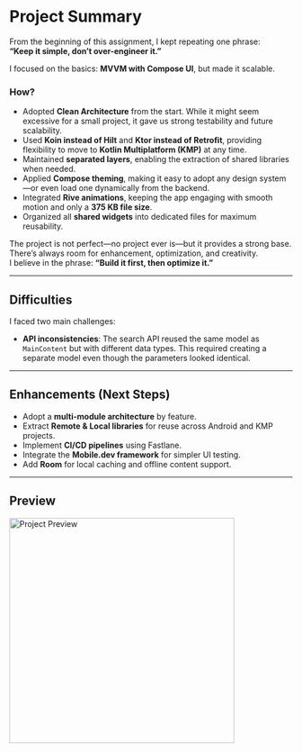 # Project Summary  

From the beginning of this assignment, I kept repeating one phrase:  
**“Keep it simple, don’t over-engineer it.”**  

I focused on the basics: **MVVM with Compose UI**, but made it scalable.  

### How?  
- Adopted **Clean Architecture** from the start. While it might seem excessive for a small project, it gave us strong testability and future scalability.  
- Used **Koin instead of Hilt** and **Ktor instead of Retrofit**, providing flexibility to move to **Kotlin Multiplatform (KMP)** at any time.  
- Maintained **separated layers**, enabling the extraction of shared libraries when needed.  
- Applied **Compose theming**, making it easy to adopt any design system—or even load one dynamically from the backend.  
- Integrated **Rive animations**, keeping the app engaging with smooth motion and only a **375 KB file size**.  
- Organized all **shared widgets** into dedicated files for maximum reusability.  

The project is not perfect—no project ever is—but it provides a strong base.  
There’s always room for enhancement, optimization, and creativity.  
I believe in the phrase: **“Build it first, then optimize it.”**

---

## Difficulties  

I faced two main challenges:  

- **API inconsistencies**: The search API reused the same model as `MainContent` but with different data types. This required creating a separate model even though the parameters looked identical.  

---

## Enhancements (Next Steps)  

- Adopt a **multi-module architecture** by feature.  
- Extract **Remote & Local libraries** for reuse across Android and KMP projects.  
- Implement **CI/CD pipelines** using Fastlane.  
- Integrate the **Mobile.dev framework** for simpler UI testing.  
- Add **Room** for local caching and offline content support.  

---

## Preview  
<img src="/screenshot.png" alt="Project Preview" width="400"/>
